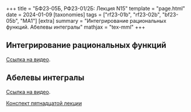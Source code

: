 +++
title = "БФ23-05Б, РФ23-01/2Б: Лекция N15"
template = "page.html"
date = 2024-01-09
[taxonomies]
tags = ["rf23-01b", "rf23-02b", "bf23-05b", "MA1"]
[extra]
summary = "Интегрирование рациональных функций. Абелевы интегралы"
mathjax = "tex-mml"
+++

<!-- more -->

## Интегрирование рациональных функций

[Ссылка на видео](https://www.youtube.com/watch?v=610Kua4S9A0&t=82s). 

## Абелевы интегралы

[Ссылка на видео](https://www.youtube.com/watch?v=610Kua4S9A0&t=3216s).


[Конспект пятнадцатой лекции](/MA1_Lecture15.pdf)